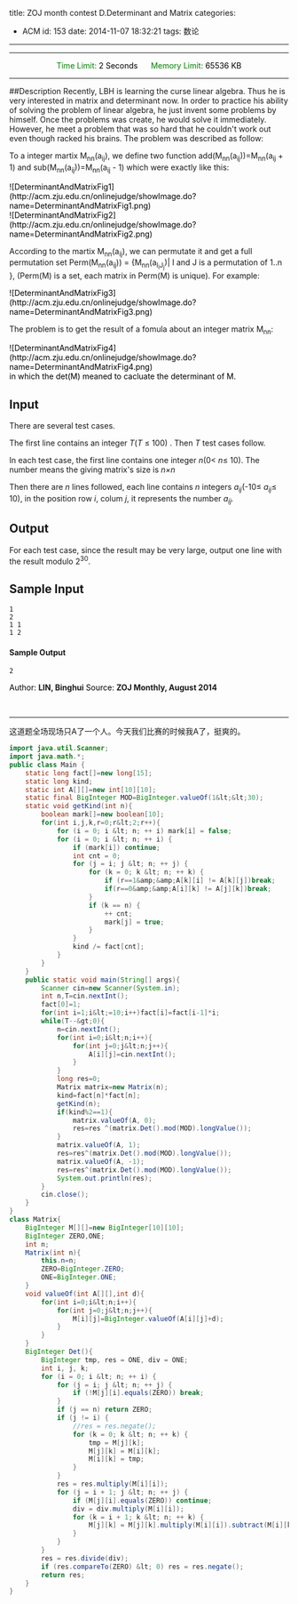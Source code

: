 title: ZOJ month contest D.Determinant and Matrix
categories:
  - ACM
id: 153
date: 2014-11-07 18:32:21
tags: 数论
---

* * *

<center style="color: #000000;"><span style="color: green;">Time Limit: </span>2 Seconds      <span style="color: green;">Memory Limit: </span>65536 KB</center>

* * *
##Description
Recently, LBH is learning the curse linear algebra. Thus he is very interested in matrix and determinant now. In order to practice his ability of solving the problem of linear algebra, he just invent some problems by himself. Once the problems was create, he would solve it immediately. However, he meet a problem that was so hard that he couldn't work out even though racked his brains. The problem was described as follow:

To a integer martix M<sub>nn</sub>(a<sub>ij</sub>), we define two function add(M<sub>nn</sub>(a<sub>ij</sub>))=M<sub>nn</sub>(a<sub>ij</sub> + 1) and sub(M<sub>nn</sub>(a<sub>ij</sub>))=M<sub>nn</sub>(a<sub>ij</sub> - 1) which were exactly like this:
<!--more-->
<div style="color: #000000;">![DeterminantAndMatrixFig1](http://acm.zju.edu.cn/onlinejudge/showImage.do?name=DeterminantAndMatrixFig1.png)</div>
<div style="color: #000000;">![DeterminantAndMatrixFig2](http://acm.zju.edu.cn/onlinejudge/showImage.do?name=DeterminantAndMatrixFig2.png)</div>

According to the martix M<sub>nn</sub>(a<sub>ij</sub>), we can permutate it and get a full permutation set Perm(M<sub>nn</sub>(a<sub>ij</sub>)) = {M<sub>nn</sub>(a<sub>I<sub>i</sub>J<sub>j</sub></sub>)| I and J is a permutation of 1..n }, (Perm(M) is a set, each matrix in Perm(M) is unique). For example:

<div style="color: #000000;">![DeterminantAndMatrixFig3](http://acm.zju.edu.cn/onlinejudge/showImage.do?name=DeterminantAndMatrixFig3.png)</div>

The problem is to get the result of a fomula about an integer matrix M<sub>nn</sub>:

<div style="color: #000000;">![DeterminantAndMatrixFig4](http://acm.zju.edu.cn/onlinejudge/showImage.do?name=DeterminantAndMatrixFig4.png)</div>
<span style="color: #000000;">in which the det(M) meaned to cacluate the determinant of M.</span>

## Input

There are several test cases.

The first line contains an integer <var>T</var>(<var>T</var> ≤ 100) . Then <var>T</var> test cases follow.

In each test case, the first line contains one integer <var>n</var>(0&lt; <var>n</var>≤ 10). The number means the giving matrix's size is <var>n×n</var>

Then there are <var>n</var> lines followed, each line contains <var>n</var> integers <var>a<sub>ij</sub></var>(-10≤ <var>a<sub>ij</sub></var>≤ 10), in the position row <var>i</var>, colum <var>j</var>, it represents the number <var>a<sub>ij</sub>.</var>

## Output

For each test case, since the result may be very large, output one line with the result modulo 2<sup>30</sup>.

## Sample Input
```
1
2
1 1
1 2
```
#### Sample Output

```
2
```

<span style="color: #000000;">Author: </span>**LIN, Binghui**
<span style="color: #000000;">Source: </span>**ZOJ Monthly, August 2014**

<br/>

- - -


这道题全场现场只A了一个人。今天我们比赛的时候我A了，挺爽的。
```Java
import java.util.Scanner;
import java.math.*;
public class Main {
	static long fact[]=new long[15];
	static long kind;
	static int A[][]=new int[10][10];
	static final BigInteger MOD=BigInteger.valueOf(1&lt;&lt;30);
	static void getKind(int n){
		boolean mark[]=new boolean[10];
		for(int i,j,k,r=0;r&lt;2;r++){
			for (i = 0; i &lt; n; ++ i) mark[i] = false;
			for (i = 0; i &lt; n; ++ i) {
				if (mark[i]) continue;
				int cnt = 0;
				for (j = i; j &lt; n; ++ j) {
					for (k = 0; k &lt; n; ++ k) {
						if (r==1&amp;&amp;A[k][i] != A[k][j])break;
						if(r==0&amp;&amp;A[i][k] != A[j][k])break;
					}
					if (k == n) {
						++ cnt;
						mark[j] = true;
					}
				}
				kind /= fact[cnt];
			}
		}
	}
	public static void main(String[] args){
		Scanner cin=new Scanner(System.in);
		int n,T=cin.nextInt();
		fact[0]=1;
		for(int i=1;i&lt;=10;i++)fact[i]=fact[i-1]*i;
		while(T--&gt;0){
			n=cin.nextInt();
			for(int i=0;i&lt;n;i++){
				for(int j=0;j&lt;n;j++){
					A[i][j]=cin.nextInt();
				}
			}
			long res=0;
			Matrix matrix=new Matrix(n);
			kind=fact[n]*fact[n];
			getKind(n);
			if(kind%2==1){
				matrix.valueOf(A, 0);
				res=res ^(matrix.Det().mod(MOD).longValue());
			}
			matrix.valueOf(A, 1);
			res=res^(matrix.Det().mod(MOD).longValue());
			matrix.valueOf(A, -1);
			res=res^(matrix.Det().mod(MOD).longValue());
			System.out.println(res);
		}
		cin.close();
	}
}
class Matrix{
	BigInteger M[][]=new BigInteger[10][10];
	BigInteger ZERO,ONE;
	int n;
	Matrix(int n){
		this.n=n;
		ZERO=BigInteger.ZERO;
		ONE=BigInteger.ONE;
	}
	void valueOf(int A[][],int d){
		for(int i=0;i&lt;n;i++){
			for(int j=0;j&lt;n;j++){
				M[i][j]=BigInteger.valueOf(A[i][j]+d);
			}
		}
	}
	BigInteger Det(){
		BigInteger tmp, res = ONE, div = ONE;
		int i, j, k;
		for (i = 0; i &lt; n; ++ i) {
			for (j = i; j &lt; n; ++ j) {
				if (!M[j][i].equals(ZERO)) break;
			}
			if (j == n) return ZERO;
			if (j != i) {
				//res = res.negate();
				for (k = 0; k &lt; n; ++ k) {
				    tmp = M[j][k];
					M[j][k] = M[i][k];
					M[i][k] = tmp;
				}
			}
			res = res.multiply(M[i][i]);
			for (j = i + 1; j &lt; n; ++ j) {
				if (M[j][i].equals(ZERO)) continue;
				div = div.multiply(M[i][i]);
				for (k = i + 1; k &lt; n; ++ k) {
					M[j][k] = M[j][k].multiply(M[i][i]).subtract(M[i][k].multiply(M[j][i]));
				}
			}
		}
		res = res.divide(div);
		if (res.compareTo(ZERO) &lt; 0) res = res.negate();
		return res;
	}
}
```
</pre>